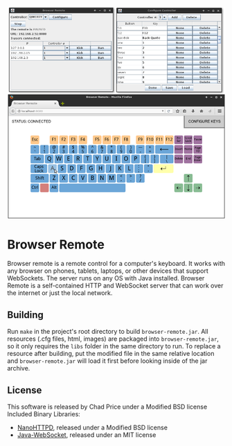 ![Screenshot of the server management window, controller configuration window, and client browser.](/screenshot.png?raw=true)

# Browser Remote
Browser remote is a remote control for a computer's keyboard. It works with any browser on phones, tablets, laptops, or other devices that support WebSockets. The server runs on any OS with Java installed. Browser Remote is a self-contained HTTP and WebSocket server that can work over the internet or just the local network.

## Building
Run `make` in the project's root directory to build `browser-remote.jar`. All resources (.cfg files, html, images) are packaged into `browser-remote.jar`, so it only requires the `libs` folder in the same directory to run. To replace a resource after building, put the modified file in the same relative location and `browser-remote.jar` will load it first before looking inside of the jar archive.

## License
This software is released by Chad Price under a Modified BSD license
Included Binary Libraries:
* [NanoHTTPD](https://github.com/NanoHttpd/nanohttpd), released under a Modified BSD license
* [Java-WebSocket](https://github.com/TooTallNate/Java-WebSocket), released under an MIT license
